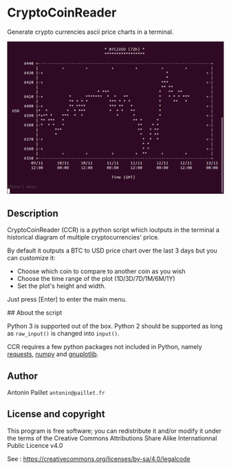 # CryptoCoinReader
Generate crypto currencies ascii price charts in a terminal.

![Chart illustration](/static/ccr_reader.png)

## Description

CryptoCoinReader (CCR) is a python script which ioutputs in the terminal a historical diagram of multiple cryptocurrencies' price.

By default it outputs a BTC to USD price chart over the last 3 days but you can customize it:
 * Choose which coin to compare to another coin as you wish
 * Choose the time range of the plot (1D/3D/7D/1M/6M/1Y)
 * Set the plot's height and width.

Just press [Enter] to enter the main menu.

## About the script

Python 3 is supported out of the box. Python 2 should be supported as long as `raw_input()` is changed into `input()`.

CCR requires a few python packages not included in Python, namely [requests](http://docs.python-requests.org/en/master/), [numpy](https://www.numpy.org/) and [gnuplotlib](https://github.com/dkogan/gnuplotlib).

## Author

Antonin Paillet `antonin@paillet.fr`

## License and copyright

This program is free software; you can redistribute it and/or modify it under the terms of the Creative Commons Attributions Share Alike Internationnal Public Licence v4.0

See : https://creativecommons.org/licenses/by-sa/4.0/legalcode
